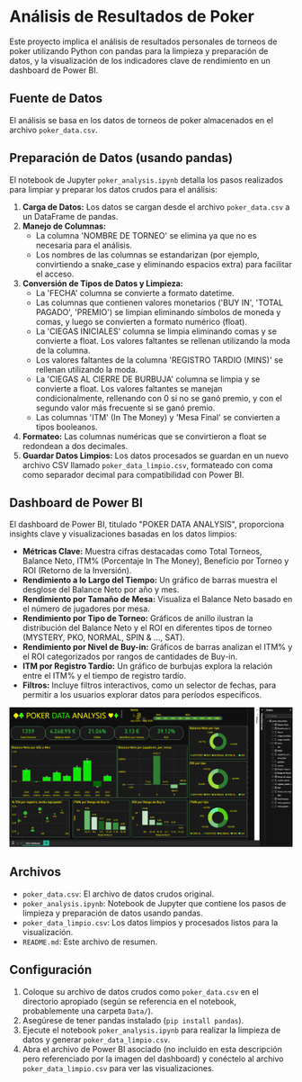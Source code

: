 # Análisis de Resultados de Poker

Este proyecto implica el análisis de resultados personales de torneos de poker utilizando Python con pandas para la limpieza y preparación de datos, y la visualización de los indicadores clave de rendimiento en un dashboard de Power BI.

## Fuente de Datos

El análisis se basa en los datos de torneos de poker almacenados en el archivo `poker_data.csv`.

## Preparación de Datos (usando pandas)

El notebook de Jupyter `poker_analysis.ipynb` detalla los pasos realizados para limpiar y preparar los datos crudos para el análisis:

1.  **Carga de Datos:** Los datos se cargan desde el archivo `poker_data.csv` a un DataFrame de pandas.
2.  **Manejo de Columnas:**
    *   La columna 'NOMBRE DE TORNEO' se elimina ya que no es necesaria para el análisis.
    *   Los nombres de las columnas se estandarizan (por ejemplo, convirtiendo a snake_case y eliminando espacios extra) para facilitar el acceso.
3.  **Conversión de Tipos de Datos y Limpieza:**
    *   La 'FECHA' columna se convierte a formato datetime.
    *   Las columnas que contienen valores monetarios ('BUY IN', 'TOTAL PAGADO', 'PREMIO') se limpian eliminando símbolos de moneda y comas, y luego se convierten a formato numérico (float).
    *   La 'CIEGAS INICIALES' columna se limpia eliminando comas y se convierte a float. Los valores faltantes se rellenan utilizando la moda de la columna.
    *   Los valores faltantes de la columna 'REGISTRO TARDIO (MINS)' se rellenan utilizando la moda.
    *   La 'CIEGAS AL CIERRE DE BURBUJA' columna se limpia y se convierte a float. Los valores faltantes se manejan condicionalmente, rellenando con 0 si no se ganó premio, y con el segundo valor más frecuente si se ganó premio.
    *   Las columnas 'ITM' (In The Money) y 'Mesa Final' se convierten a tipos booleanos.
4.  **Formateo:** Las columnas numéricas que se convirtieron a float se redondean a dos decimales.
5.  **Guardar Datos Limpios:** Los datos procesados se guardan en un nuevo archivo CSV llamado `poker_data_limpio.csv`, formateado con coma como separador decimal para compatibilidad con Power BI.

## Dashboard de Power BI

El dashboard de Power BI, titulado "POKER DATA ANALYSIS", proporciona insights clave y visualizaciones basadas en los datos limpios:

*   **Métricas Clave:** Muestra cifras destacadas como Total Torneos, Balance Neto, ITM% (Porcentaje In The Money), Beneficio por Torneo y ROI (Retorno de la Inversión).
*   **Rendimiento a lo Largo del Tiempo:** Un gráfico de barras muestra el desglose del Balance Neto por año y mes.
*   **Rendimiento por Tamaño de Mesa:** Visualiza el Balance Neto basado en el número de jugadores por mesa.
*   **Rendimiento por Tipo de Torneo:** Gráficos de anillo ilustran la distribución del Balance Neto y el ROI en diferentes tipos de torneo (MYSTERY, PKO, NORMAL, SPIN & ..., SAT).
*   **Rendimiento por Nivel de Buy-in:** Gráficos de barras analizan el ITM% y el ROI categorizados por rangos de cantidades de Buy-in.
*   **ITM por Registro Tardío:** Un gráfico de burbujas explora la relación entre el ITM% y el tiempo de registro tardío.
*   **Filtros:** Incluye filtros interactivos, como un selector de fechas, para permitir a los usuarios explorar datos para períodos específicos.

![Poker Dashboard](poker_dashboard.png)

## Archivos

*   `poker_data.csv`: El archivo de datos crudos original.
*   `poker_analysis.ipynb`: Notebook de Jupyter que contiene los pasos de limpieza y preparación de datos usando pandas.
*   `poker_data_limpio.csv`: Los datos limpios y procesados listos para la visualización.
*   `README.md`: Este archivo de resumen.

## Configuración

1.  Coloque su archivo de datos crudos como `poker_data.csv` en el directorio apropiado (según se referencia en el notebook, probablemente una carpeta `Data/`).
2.  Asegúrese de tener pandas instalado (`pip install pandas`).
3.  Ejecute el notebook `poker_analysis.ipynb` para realizar la limpieza de datos y generar `poker_data_limpio.csv`.
4.  Abra el archivo de Power BI asociado (no incluido en esta descripción pero referenciado por la imagen del dashboard) y conéctelo al archivo `poker_data_limpio.csv` para ver las visualizaciones.


